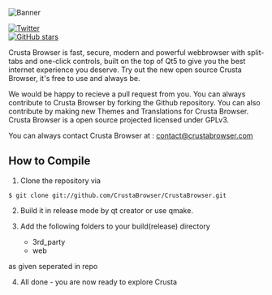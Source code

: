 ![Banner](https://github.com/CrustaBrowser/CrustaBrowser/blob/master/banner.png) 

[![Twitter](https://img.shields.io/twitter/url/https/github.com/CrustaBrowser/CrustaBrowser.svg?style=social)](https://twitter.com/intent/tweet?text=Wow:&url=%5Bobject%20Object%5D)  
[![GitHub stars](https://img.shields.io/github/stars/CrustaBrowser/CrustaBrowser.svg)](https://github.com/CrustaBrowser/CrustaBrowser/stargazers)

Crusta Browser is fast, secure, modern and powerful webbrowser with split-tabs and one-click controls, built on the top of Qt5 to give you the best internet experience you deserve.
Try out the new open source Crusta Browser, it's free to use and always be.

We would be happy to recieve a pull request from you. You can always contribute to Crusta Browser by forking the Github repository. You can also contribute by making new Themes and Translations for Crusta Browser. Crusta Browser is a open source projected licensed under GPLv3.

You can always contact Crusta Browser at : contact@crustabrowser.com

## How to Compile ##

1. Clone the repository via

```$ git clone git://github.com/CrustaBrowser/CrustaBrowser.git```

2. Build it in release mode by qt creator or use qmake.

3. Add the following folders to your build(release) directory
    * 3rd_party
    * web
  
 as given seperated in repo
 
4. All done - you are now ready to explore Crusta

